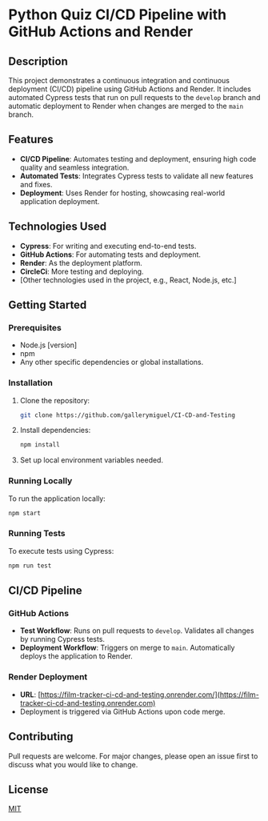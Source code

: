 
# Python Quiz CI/CD Pipeline with GitHub Actions and Render

## Description
This project demonstrates a continuous integration and continuous deployment (CI/CD) pipeline using GitHub Actions and Render. It includes automated Cypress tests that run on pull requests to the `develop` branch and automatic deployment to Render when changes are merged to the `main` branch.

## Features
- **CI/CD Pipeline**: Automates testing and deployment, ensuring high code quality and seamless integration.
- **Automated Tests**: Integrates Cypress tests to validate all new features and fixes.
- **Deployment**: Uses Render for hosting, showcasing real-world application deployment.

## Technologies Used
- **Cypress**: For writing and executing end-to-end tests.
- **GitHub Actions**: For automating tests and deployment.
- **Render**: As the deployment platform.
- **CircleCi**: More testing and deploying.
- [Other technologies used in the project, e.g., React, Node.js, etc.]

## Getting Started

### Prerequisites
- Node.js [version]
- npm
- Any other specific dependencies or global installations.

### Installation

1. Clone the repository:
   ```bash
   git clone https://github.com/gallerymiguel/CI-CD-and-Testing
   ```
2. Install dependencies:
   ```bash
   npm install
   ```
3. Set up local environment variables needed.

### Running Locally
To run the application locally:
```bash
npm start
```

### Running Tests
To execute tests using Cypress:
```bash
npm run test
```

## CI/CD Pipeline

### GitHub Actions
- **Test Workflow**: Runs on pull requests to `develop`. Validates all changes by running Cypress tests.
- **Deployment Workflow**: Triggers on merge to `main`. Automatically deploys the application to Render.

### Render Deployment
- **URL**: [https://film-tracker-ci-cd-and-testing.onrender.com/](https://film-tracker-ci-cd-and-testing.onrender.com)
- Deployment is triggered via GitHub Actions upon code merge.

## Contributing
Pull requests are welcome. For major changes, please open an issue first to discuss what you would like to change.

## License
[MIT](https://choosealicense.com/licenses/mit/)

